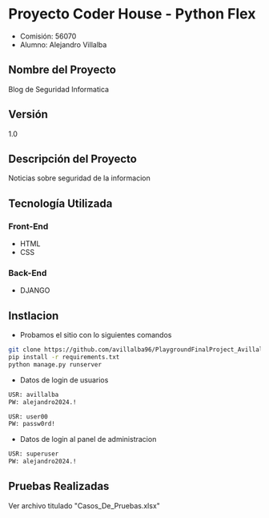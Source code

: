 # Proyecto Coder House - Python Flex

- Comisión: 56070
- Alumno: Alejandro Villalba

## Nombre del Proyecto

Blog de Seguridad Informatica

## Versión

1.0

## Descripción del Proyecto

Noticias sobre seguridad de la informacion

## Tecnología Utilizada

### Front-End

- HTML
- CSS

### Back-End

- DJANGO

## Instlacion

- Probamos el sitio con lo siguientes comandos

```bash
git clone https://github.com/avillalba96/PlaygroundFinalProject_Avillalba.git && cd "$(basename "$_" .git)"
pip install -r requirements.txt
python manage.py runserver
```

- Datos de login de usuarios

```bash
USR: avillalba
PW: alejandro2024.!

USR: user00
PW: passw0rd!
```

- Datos de login al panel de administracion

```bash
USR: superuser
PW: alejandro2024.!
```

## Pruebas Realizadas

Ver archivo titulado "Casos_De_Pruebas.xlsx"
